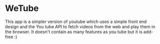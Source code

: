 # WeTube
This app is a simpler version of youtube which uses a simple front end design and the You tube API to fetch videos from the web and play them in the browser.
It doesn't contain as many features as you tube but it is add-free :)

